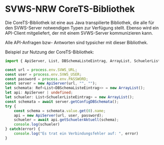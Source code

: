 # SVWS-NRW CoreTS-Bibliothek

Die CoreTS-Bibliothek ist eine aus Java transpilierte Bibliothek, die alle für den SVWS-Server notwendigen Typen zur Verfügung stellt.
Ebenso wird ein API-Client mitgeliefert, der mit einem SVWS-Server kommunizieren kann.

Alle API-Anfragen bzw- Antworten sind typsicher mit dieser Bibliothek.

Beispiel zur Nutzung der CoreTS-Bibliothek:

```ts
import { ApiServer, List, DBSchemaListeEintrag, ArrayList, SchuelerListeEintrag } from "@core"

const url = process.env.SVWS_URL;
const user = process.env.SVWS_USER;
const password = process.env.PASSWORD;
const server = new ApiServer(url, "", "");
let schemata: Ref<List<DBSchemaListeEintrag>> = new ArrayList();
let api: ApiServer | undefined;
let schueler: List<SchuelerListeEintrag> = new ArrayList();
const schemata = await server.getConfigDBSchemata();
try {
	const schema = schemata.value.get(0).name;
	api = new ApiServer(url, user, password);
	schueler = await api.getSchuelerAktuell(schema);
	console.log(schueler)
} catch(error) {
	console.log("Es trat ein Verbindungsfehler auf: ", error)
}
```
